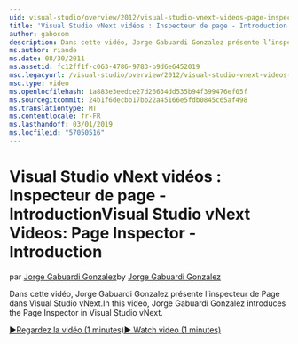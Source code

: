 ```yaml
---
uid: visual-studio/overview/2012/visual-studio-vnext-videos-page-inspector-introduction
title: 'Visual Studio vNext vidéos : Inspecteur de page - Introduction | Microsoft Docs'
author: gabosom
description: Dans cette vidéo, Jorge Gabuardi Gonzalez présente l’inspecteur de Page dans Visual Studio vNext
ms.author: riande
ms.date: 08/30/2011
ms.assetid: fc12ff1f-c063-4786-9783-b9d6e6452019
msc.legacyurl: /visual-studio/overview/2012/visual-studio-vnext-videos-page-inspector-introduction
msc.type: video
ms.openlocfilehash: 1a883e3eedce27d26634dd535b94f399476ef05f
ms.sourcegitcommit: 24b1f6decbb17bb22a45166e5fdb0845c65af498
ms.translationtype: MT
ms.contentlocale: fr-FR
ms.lasthandoff: 03/01/2019
ms.locfileid: "57050516"
---
```

<a name="visual-studio-vnext-videos-page-inspector---introduction"></a><span data-ttu-id="e8efb-103">Visual Studio vNext vidéos : Inspecteur de page - Introduction</span><span class="sxs-lookup"><span data-stu-id="e8efb-103">Visual Studio vNext Videos: Page Inspector - Introduction</span></span>
====================
<span data-ttu-id="e8efb-104">par [Jorge Gabuardi Gonzalez](https://github.com/gabosom)</span><span class="sxs-lookup"><span data-stu-id="e8efb-104">by [Jorge Gabuardi Gonzalez](https://github.com/gabosom)</span></span>

<span data-ttu-id="e8efb-105">Dans cette vidéo, Jorge Gabuardi Gonzalez présente l’inspecteur de Page dans Visual Studio vNext.</span><span class="sxs-lookup"><span data-stu-id="e8efb-105">In this video, Jorge Gabuardi Gonzalez introduces the Page Inspector in Visual Studio vNext.</span></span>

[<span data-ttu-id="e8efb-106">&#9654;Regardez la vidéo (1 minutes)</span><span class="sxs-lookup"><span data-stu-id="e8efb-106">&#9654; Watch video (1 minutes)</span></span>](https://channel9.msdn.com/Blogs/ASP-NET-Site-Videos/visual-studio-vnext-videos-page-inspector-introduction)
